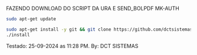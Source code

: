 FAZENDO DOWNLOAD DO SCRIPT DA URA E SEND_BOLPDF MK-AUTH

```bash
sudo apt-get update

sudo apt-get install -y git && git clone https://github.com/dctsistemas/MK-Auth.git && sudo chmod -R 777 MK-Auth && cd MK-Auth && sudo ./install
./install
```

Testado: 25-09-2024 as 11:28 PM. By: DCT SISTEMAS 
